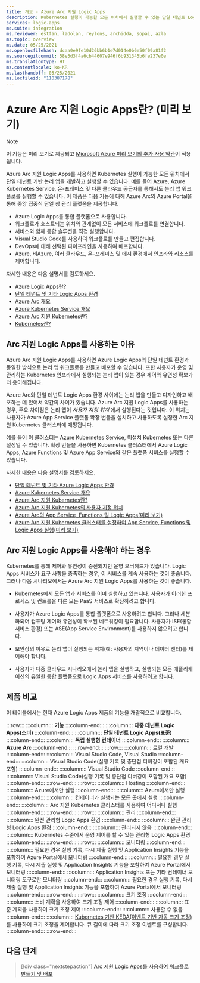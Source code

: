 ```yaml
---
title: 개요 - Azure Arc 지원 Logic Apps
description: Kubernetes 실행이 가능한 모든 위치에서 실행할 수 있는 단일 테넌트 Logic Apps 워크플로에 대해 알아봅니다.
services: logic-apps
ms.suite: integration
ms.reviewer: estfan, ladolan, reylons, archidda, sopai, azla
ms.topic: overview
ms.date: 05/25/2021
ms.openlocfilehash: dcaa0e9fe10d26bb6b1e7d014e0b6e50f09a81f2
ms.sourcegitcommit: 58e5d3f4a6cb44607e946f6b931345b6fe237e0e
ms.translationtype: HT
ms.contentlocale: ko-KR
ms.lasthandoff: 05/25/2021
ms.locfileid: "110387178"
---
```

# <a name="what-is-azure-arc-enabled-logic-apps-preview"></a>Azure Arc 지원 Logic Apps란? (미리 보기)

> [!NOTE]
> 이 기능은 미리 보기로 제공되고 [Microsoft Azure 미리 보기의 추가 사용 약관](https://azure.microsoft.com/support/legal/preview-supplemental-terms/)이 적용됩니다.

Azure Arc 지원 Logic Apps를 사용하면 Kubernetes 실행이 가능한 모든 위치에서 단일 테넌트 기반 논리 앱을 개발하고 실행할 수 있습니다. 예를 들어 Azure, Azure Kubernetes Service, 온-프레미스 및 다른 클라우드 공급자를 통해서도 논리 앱 워크플로를 실행할 수 있습니다. 이 제품은 다음 기능에 대해 Azure Arc와 Azure Portal을 통해 중앙 집중식 단일 창 관리 플랫폼을 제공합니다. 

- Azure Logic Apps를 통합 플랫폼으로 사용합니다.
- 워크플로가 호스트되는 위치와 관계없이 모든 서비스에 워크플로를 연결합니다.
- 서비스와 함께 통합 솔루션을 직접 실행합니다.
- Visual Studio Code를 사용하여 워크플로를 만들고 편집합니다.
- DevOps에 대해 선택된 파이프라인을 사용하여 배포합니다.
- Azure, 비Azure, 여러 클라우드, 온-프레미스 및 에지 환경에서 인프라와 리소스를 제어합니다.

자세한 내용은 다음 설명서를 검토하세요.

- [Azure Logic Apps란?](../logic-apps/logic-apps-overview.md)
- [단일 테넌트 및 기타 Logic Apps 환경](../logic-apps/single-tenant-overview-compare.md)
- [Azure Arc 개요](../azure-arc/overview.md)
- [Azure Kubernetes Service 개요](../aks/intro-kubernetes.md)
- [Azure Arc 지원 Kubernetes란?](../azure-arc/kubernetes/overview.md)
- [Kubernetes란?](https://kubernetes.io/docs/concepts/overview/what-is-kubernetes/)

<a name="why-use"></a>

## <a name="why-use-arc-enabled-logic-apps"></a>Arc 지원 Logic Apps를 사용하는 이유

Azure Arc 지원 Logic Apps를 사용하면 Azure Logic Apps의 단일 테넌트 환경과 동일한 방식으로 논리 앱 워크플로를 만들고 배포할 수 있습니다. 또한 사용자가 운영 및 관리하는 Kubernetes 인프라에서 실행되는 논리 앱이 있는 경우 제어와 유연성 확보가 더 용이해집니다.

Azure Arc와 단일 테넌트 Logic Apps 환경 사이에는 논리 앱을 만들고 디자인하고 배포하는 데 있어서 약간의 차이가 있습니다. Azure Arc 지원 Logic Apps를 사용하는 경우, 주요 차이점은 논리 앱이 *사용자 지정 위치* 에서 실행된다는 것입니다. 이 위치는 사용자가 Azure App Service 플랫폼 확장 번들을 설치하고 사용하도록 설정한 Arc 지원 Kubernetes 클러스터에 매핑됩니다.

예를 들어 이 클러스터는 Azure Kubernetes Service, 미설치 Kubernetes 또는 다른 설정일 수 있습니다. 확장 번들을 사용하면 Kubernetes 클러스터에서 Azure Logic Apps, Azure Functions 및 Azure App Service와 같은 플랫폼 서비스를 실행할 수 있습니다.

자세한 내용은 다음 설명서를 검토하세요.

- [단일 테넌트 및 기타 Azure Logic Apps 환경](../logic-apps/single-tenant-overview-compare.md)
- [Azure Kubernetes Service 개요](../aks/intro-kubernetes.md)
- [Azure Arc 지원 Kubernetes란?](../azure-arc/kubernetes/overview.md)
- [Azure Arc 지원 Kubernetes의 사용자 지정 위치](../azure-arc/kubernetes/conceptual-custom-locations.md)
- [Azure Arc의 App Service, Functions 및 Logic Apps(미리 보기)](../app-service/overview-arc-integration.md)
- [Azure Arc 지원 Kubernetes 클러스터를 설정하여 App Service, Functions 및 Logic Apps 실행(미리 보기)](../app-service/manage-create-arc-environment.md)

<a name="when-to-use"></a>

## <a name="when-to-use-arc-enabled-logic-apps"></a>Arc 지원 Logic Apps를 사용해야 하는 경우

Kubernetes를 통해 제어와 유연성이 증진되지만 운영 오버헤드가 있습니다. Logic Apps 서비스가 요구 사항을 충족하는 경우, 이 서비스를 계속 사용하는 것이 좋습니다. 그러나 다음 시나리오에서는 Azure Arc 지원 Logic Apps를 사용하는 것이 좋습니다.

- Kubernetes에서 모든 앱과 서비스를 이미 실행하고 있습니다. 사용자가 이러한 프로세스 및 컨트롤을 다른 모든 PaaS 서비스로 확장하려고 합니다.

- 사용자가 Azure Logic Apps를 통합 플랫폼으로 사용하려고 합니다. 그러나 세분화되어 컴퓨팅 제어와 유연성이 확보된 네트워킹이 필요합니다. 사용자가 ISE(통합 서비스 환경) 또는 ASE(App Service Environment)를 사용하지 않으려고 합니다.

- 보안상의 이유로 논리 앱이 실행되는 위치(예: 사용자의 지역이나 데이터 센터)를 제어해야 합니다. 

- 사용자가 다중 클라우드 시나리오에서 논리 앱을 실행하고, 실행되는 모든 애플리케이션의 유일한 통합 플랫폼으로 Logic Apps 서비스를 사용하려고 합니다.

<a name="compare"></a>

## <a name="compare-offerings"></a>제품 비교

이 테이블에서는 현재 Azure Logic Apps 제품의 기능을 개괄적으로 비교합니다.

:::row:::
   :::column:::
      **기능**
   :::column-end:::
   :::column:::
      **다중 테넌트 Logic Apps(소비)**
   :::column-end:::
   :::column:::
      **단일 테넌트 Logic Apps(표준)**
   :::column-end:::
   :::column:::
      **독립 실행형 컨테이너**
   :::column-end:::
   :::column:::
      **Azure Arc**
   :::column-end:::
:::row-end:::
:::row:::
   :::column:::
      로컬 개발
   :::column-end:::
   :::column:::
      Visual Studio Code, Visual Studio
   :::column-end:::
   :::column:::
      Visual Studio Code(실행 기록 및 중단점 디버깅이 포함된 개요 포함)
   :::column-end:::
   :::column:::
      Visual Studio Code
   :::column-end:::
   :::column:::
      Visual Studio Code(실행 기록 및 중단점 디버깅이 포함된 개요 포함)
   :::column-end:::
:::row-end:::
:::row:::
   :::column:::
      Hosting
   :::column-end:::
   :::column:::
      Azure에서만 실행
   :::column-end:::
   :::column:::
      Azure에서만 실행
   :::column-end:::
   :::column:::
      컨테이너가 실행되는 모든 곳에서 실행
   :::column-end:::
   :::column:::
      Arc 지원 Kubernetes 클러스터를 사용하여 어디서나 실행
   :::column-end:::
:::row-end:::
:::row:::
   :::column:::
      관리
   :::column-end:::
   :::column:::
      완전 관리형 Logic Apps 환경
   :::column-end:::
   :::column:::
      완전 관리형 Logic Apps 환경
   :::column-end:::
   :::column:::
      관리되지 않음
   :::column-end:::
   :::column:::
      Kubernetes 수준에서 운영 제어를 할 수 있는 관리형 Logic Apps 환경
   :::column-end:::
:::row-end:::
:::row:::
   :::column:::
      모니터링
   :::column-end:::
   :::column:::
      필요한 경우 실행 기록, 다시 제출 실행 및 Application Insights 기능을 포함하여 Azure Portal에서 모니터링
   :::column-end:::
   :::column:::
      필요한 경우 실행 기록, 다시 제출 실행 및 Application Insights 기능을 포함하여 Azure Portal에서 모니터링
   :::column-end:::
   :::column:::
      Application Insights 또는 기타 컨테이너 모니터링 도구로만 모니터링
   :::column-end:::
   :::column:::
      필요한 경우 실행 기록, 다시 제출 실행 및 Application Insights 기능을 포함하여 Azure Portal에서 모니터링
   :::column-end:::
:::row-end:::
:::row:::
   :::column:::
      크기 조정
   :::column-end:::
   :::column:::
      소비 계획을 사용하여 크기 조정 제어
   :::column-end:::
   :::column:::
      표준 계획을 사용하여 크기 조정 제어
   :::column-end:::
   :::column:::
      사용할 수 없음
   :::column-end:::
   :::column:::
      [Kubernetes 기반 KEDA(이벤트 기반 자동 크기 조정)](https://keda.sh/)를 사용하여 크기 조정을 제어합니다. 큐 길이에 따라 크기 조정 이벤트를 구성합니다.
   :::column-end:::
:::row-end:::

## <a name="next-steps"></a>다음 단계

> [!div class="nextstepaction"]
> [Arc 지원 Logic Apps를 사용하여 워크플로 만들기 및 배포](azure-arc-enabled-logic-apps-create-deploy-workflows.md)
